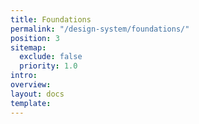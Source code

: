 ```yaml
---
title: Foundations
permalink: "/design-system/foundations/"
position: 3
sitemap:
  exclude: false
  priority: 1.0
intro: 
overview: 
layout: docs
template: 
---
```


